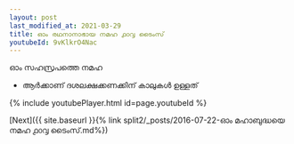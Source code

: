 ```yaml
---
layout: post
last_modified_at: 2021-03-29
title: ഓം രഥനാനാഭായ നമഹ ൧൦൮ ടൈംസ്
youtubeId: 9vKlkrO4Nac
---
```

 
 
 ഓം സഹസ്രപത്തെ നമഹ 
 
 -  ആർക്കാണ് ദശലക്ഷക്കണക്കിന് കാലുകൾ ഉള്ളത് 
 
  
 
  
 
 
 
 
 
 


{% include youtubePlayer.html id=page.youtubeId %}
 
[Next]({{ site.baseurl }}{% link  split2/_posts/2016-07-22-ഓം മഹാബുദ്ധയെ നമഹ ൧൦൮ ടൈംസ്.md%})
 
